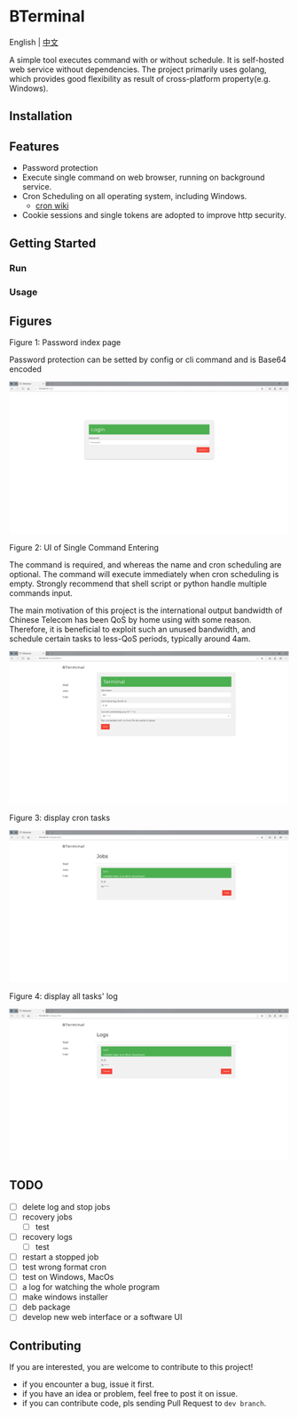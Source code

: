 # BTerminal

English | [中文](./README_CN.md)

A simple tool executes command with or without schedule.
It is self-hosted web service without dependencies.
The project primarily uses golang,
which provides good flexibility as result of cross-platform property(e.g. Windows).

## Installation

## Features

- Password protection
- Execute single command on web browser, running on background service.
- Cron Scheduling on all operating system, including Windows.
  - [cron wiki](https://en.wikipedia.org/wiki/Cron)
- Cookie sessions and single tokens are adopted to improve http security.

## Getting Started

### Run

### Usage

## Figures

Figure 1: Password index page

Password protection can be setted by config or cli command
and is Base64 encoded

![BTerminalPassword](./image/bterminalPassword.png)

Figure 2: UI of Single Command Entering

The command is required,
and whereas the name and cron scheduling are optional.
The command will execute immediately when cron scheduling is empty.
Strongly recommend
that shell script or python handle multiple commands input.

The main motivation of this project is
the international output bandwidth of Chinese Telecom has been QoS by home using with some reason.
Therefore, it is beneficial to exploit such an unused bandwidth,
and schedule certain tasks to less-QoS periods, typically around 4am.  

![BTerminalShell](./image/bterminalShell.png)

Figure 3: display cron tasks

![BTerminalJob](./image/bterminalJobs.png)

Figure 4: display all tasks' log

![BTerminalLogs](./image/bterminalLogs.png)

## TODO

- [ ] delete log and stop jobs
- [ ] recovery jobs
  - [ ] test
- [ ] recovery logs
  - [ ] test
- [ ] restart a stopped job
- [ ] test wrong format cron
- [ ] test on Windows, MacOs
- [ ] a log for watching the whole program
- [ ] make windows installer
- [ ] deb package
- [ ] develop new web interface or a software UI

## Contributing

If you are interested, you are welcome to contribute to this project!

- if you encounter a bug, issue it first.
- if you have an idea or problem, feel free to post it on issue.
- if you can contribute code,
pls sending Pull Request to `dev branch`.
